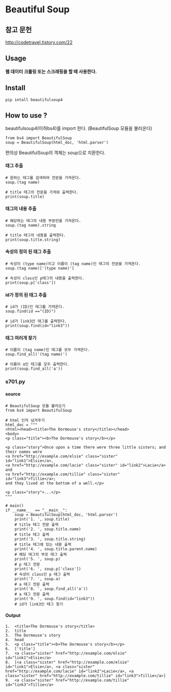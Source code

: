 # Beautiful Soup

## 참고 문헌

http://codetravel.tistory.com/22

## Usage

**웹 데이터 크롤링 또는 스크래핑을 할 때 사용한다.**

## Install

```
pip intall beautifulsoup4
```

## How to use ? 

beautifulsoup4(이하bs4)를 import 한다. (BeautifulSoup 모듈을 불러온다)

~~~ 
from bs4 import BeautifulSoup
soup = BeautifulSoup(html_doc, 'html.parser')
~~~

편의상 BeautifulSoup의 객체는 soup으로 치환한다.

#### 태그 추출

~~~
# 원하는 태그를 검색하여 전문을 가져온다.
soup.(tag name)
~~~

```
# title 태그의 전문을 가져와 출력한다.
print(soup.title)
```



#### 태그의 내용 추출

```
# 해당하는 태그의 내용 부분만을 가져온다.
soup.(tag name).string
```

~~~
# title 태그의 내용을 출력한다.
print(soup.title.string)
~~~



#### 속성의 정의 된 태그 추출

~~~
# 속성이 (type name)이고 이름이 (tag name)인 태그의 전문을 가져온다.
soup.(tag name)['(type name)']
~~~

~~~
# 속성이 class인 p태그의 내용을 출력한다.
print(soup.p['class'])
~~~



#### id가 정의 된 태그 추출

~~~
# id가 (ID)인 태그를 가져온다.
soup.find(id =="(ID)")
~~~

~~~
# id가 link3인 태그를 출력한다.
print(soup.find(id="link3"))
~~~



#### 태그 여러개 찾기

~~~
# 이름이 (tag name)인 태그를 모두 가져온다.
soup.find_all('(tag name)')
~~~

```
# 이름이 a인 태그를 모두 출력한다.
print(soup.find_all('a'))
```



### s701.py

#### source

~~~
# BeautifulSoup 모듈 불러오기
from bs4 import BeautifulSoup

# html 인자 넘겨주기 
html_doc = """
<html><head><title>The Dormouse's story</title></head>
<body>
<p class="title"><b>The Dormouse's story</b></p>

<p class="story">Once upon a time there were three little sisters; and their names were
<a href="http://example.com/elsie" class="sister" id="link1">Elsie</a>,
<a href="http://example.com/lacie" class="sister" id="link2">Lacie</a> and
<a href="http://example.com/tillie" class="sister" id="link3">Tillie</a>;
and they lived at the bottom of a well.</p>

<p class="story">...</p>
"""

# main()
if __name__  == "__main__":
    soup = BeautifulSoup(html_doc, 'html.parser')
    print('1. ', soup.title)
    # title 태그 전문 출력 
    print('2. ', soup.title.name)
    # title 태그 출력
    print('3. ', soup.title.string)
    # title 태그에 있는 내용 출력 
    print('4. ', soup.title.parent.name)
    # 해당 태그의 부모 태그 출력
    print('5. ', soup.p)
    # p 태그 전문 
    print('6. ', soup.p['class'])
    # 속성이 class인 p 태그 출력 
    print('7. ', soup.a)
    # a 태그 전문 출력 
    print('8. ', soup.find_all('a'))
    # a 태그 전문 출력 
    print('9. ', soup.find(id="link3"))
    # id가 link3인 태그 찾기 

~~~

#### Output

~~~
1.  <title>The Dormouse's story</title>
2.  title
3.  The Dormouse's story
4.  head
5.  <p class="title"><b>The Dormouse's story</b></p>
6.  ['title']
7.  <a class="sister" href="http://example.com/elsie" id="link1">Elsie</a>
8.  [<a class="sister" href="http://example.com/elsie" id="link1">Elsie</a>, <a class="sister" href="http://example.com/lacie" id="link2">Lacie</a>, <a class="sister" href="http://example.com/tillie" id="link3">Tillie</a>]
9.  <a class="sister" href="http://example.com/tillie" id="link3">Tillie</a>
~~~